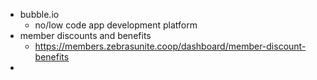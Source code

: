 - bubble.io
	- no/low code app development platform
- member discounts and benefits
	- https://members.zebrasunite.coop/dashboard/member-discount-benefits
- 